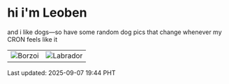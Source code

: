 # hi i'm Leoben

and i like dogs—so have some random dog pics that change whenever my CRON feels like it

|  |  |
|--------|----------|
| ![Borzoi](https://random-dog-vercel.vercel.app/api/random-borzoi?v=1757245472) | ![Labrador](https://random-dog-vercel.vercel.app/api/random-labrador?v=1757245472) |

Last updated: 2025-09-07 19:44 PHT
